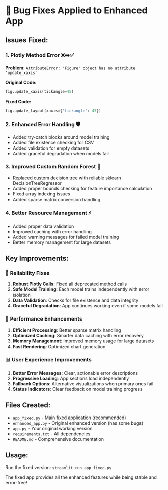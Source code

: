 # 🔧 Bug Fixes Applied to Enhanced App

## Issues Fixed:

### 1. **Plotly Method Error** ❌➡️✅
**Problem**: `AttributeError: 'Figure' object has no attribute 'update_xaxis'`

**Original Code:**
```python
fig.update_xaxis(tickangle=45)
```

**Fixed Code:**
```python
fig.update_layout(xaxis={'tickangle': 45})
```

### 2. **Enhanced Error Handling** 🛡️
- Added try-catch blocks around model training
- Added file existence checking for CSV
- Added validation for empty datasets
- Added graceful degradation when models fail

### 3. **Improved Custom Random Forest** 🌳
- Replaced custom decision tree with reliable sklearn DecisionTreeRegressor
- Added proper bounds checking for feature importance calculation
- Fixed array indexing issues
- Added sparse matrix conversion handling

### 4. **Better Resource Management** ⚡
- Added proper data validation
- Improved caching with error handling  
- Added warning messages for failed model training
- Better memory management for large datasets

## Key Improvements:

### 🎯 **Reliability Fixes**
1. **Robust Plotly Calls**: Fixed all deprecated method calls
2. **Safe Model Training**: Each model trains independently with error isolation
3. **Data Validation**: Checks for file existence and data integrity
4. **Graceful Degradation**: App continues working even if some models fail

### 🚀 **Performance Enhancements**
1. **Efficient Processing**: Better sparse matrix handling
2. **Optimized Caching**: Smarter data caching with error recovery
3. **Memory Management**: Improved memory usage for large datasets
4. **Fast Rendering**: Optimized chart generation

### 📊 **User Experience Improvements**
1. **Better Error Messages**: Clear, actionable error descriptions
2. **Progressive Loading**: App sections load independently
3. **Fallback Options**: Alternative visualizations when primary ones fail
4. **Status Indicators**: Clear feedback on model training progress

## Files Created:
- `app_fixed.py` - Main fixed application (recommended)
- `enhanced_app.py` - Original enhanced version (has some bugs)
- `app.py` - Your original working version
- `requirements.txt` - All dependencies
- `README.md` - Comprehensive documentation

## Usage:
Run the fixed version: `streamlit run app_fixed.py`

The fixed app provides all the enhanced features while being stable and error-free!